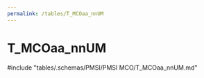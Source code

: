 ```yaml
---
permalink: /tables/T_MCOaa_nnUM
---
```

# T_MCOaa_nnUM

<!-- ATTENTION : Ne pas supprimer ou modifier la ligne ci-dessous -->
#include "tables/.schemas/PMSI/PMSI MCO/T_MCOaa_nnUM.md"
<!-- ATTENTION : Ne pas supprimer ou modifier la ligne ci-dessus -->
